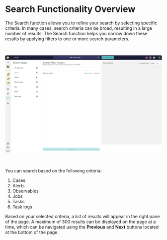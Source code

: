 # Search Functionality Overview

The Search function allows you to refine your search by selecting specific criteria. In many cases, search criteria can be broad, resulting in a large number of results. The Search function helps you narrow down these results by applying filters to one or more search parameters.

&nbsp;

![search](./images/search.png)

&nbsp;

You can search based on the following criteria:

1. Cases
2. Alerts
3. Observables
4. Jobs
5. Tasks
6. Task logs

Based on your selected criteria, a list of results will appear in the right pane of the page. A maximum of 300 results can be displayed on the page at a time, which can be navigated using the **Previous** and **Next** buttons located at the bottom of the page.

&nbsp;